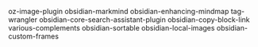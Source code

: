 oz-image-plugin
obsidian-markmind
obsidian-enhancing-mindmap
tag-wrangler
obsidian-core-search-assistant-plugin
obsidian-copy-block-link
various-complements
obsidian-sortable
obsidian-local-images
obsidian-custom-frames